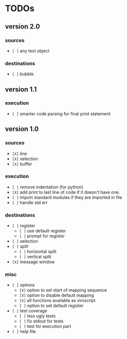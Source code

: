 # TODOs

## version 2.0

### sources

* `[ ]` any text object

### destinations

* `[ ]` bubble

## version 1.1

### execution

* `[ ]` smarter code parsing for final print statement

## version 1.0

### sources

* `[X]` line
* `[X]` selection
* `[X]` buffer

### execution

* `[ ]` remove indentation (for python)
* `[X]` add print to last line of code if it doesn't have one.
* `[ ]` import standard modules if they are imported in file
* `[ ]` handle std err

### destinations

* `[ ]` register
    * `[ ]` use default register
    * `[ ]` prompt for register
* `[ ]` selection
* `[ ]` split
    * `[ ]` horizontal split
    * `[ ]` vertical split
* `[X]` message window

### misc

* `[ ]` options
    * `[X]` option to set start of mapping sequence
    * `[X]` option to disable default mapping
    * `[X]` all functions available as vimscript
    * `[ ]` option to set default register
* `[ ]` test coverage
    * `[ ]` less ugly tests
    * `[ ]` fix stdout for tests
    * `[ ]` test for execution part
* `[ ]` help file
